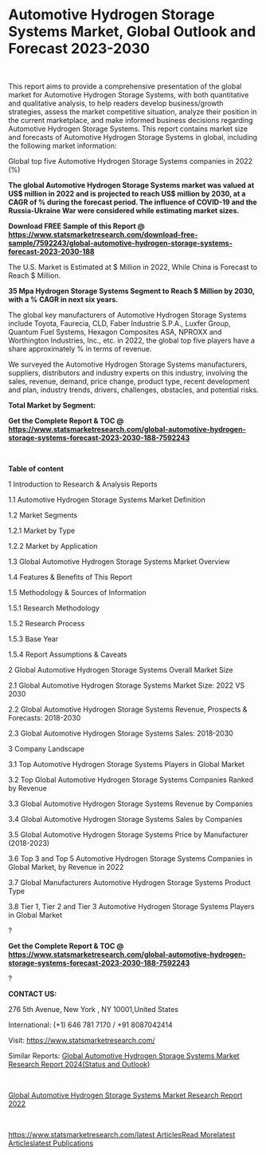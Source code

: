 <h1>Automotive Hydrogen Storage Systems Market, Global Outlook and Forecast 2023-2030</h1><br/><p>This report aims to provide a comprehensive presentation of the global market for Automotive Hydrogen Storage Systems, with both quantitative and qualitative analysis, to help readers develop business/growth strategies, assess the market competitive situation, analyze their position in the current marketplace, and make informed business decisions regarding Automotive Hydrogen Storage Systems. This report contains market size and forecasts of Automotive Hydrogen Storage Systems in global, including the following market information:</p>
 
 
 
 <p>Global top five Automotive Hydrogen Storage Systems companies in 2022 (%)</p>
 
 
 
 <p><strong>The global Automotive Hydrogen Storage Systems market was valued at US$ million in 2022 and is projected to reach US$ million by 2030, at a <strong>CAGR</strong> of % during the forecast period. The influence of COVID-19 and the Russia-Ukraine War were considered while estimating market sizes.</strong></p>
 
 
 
 <p><strong>Download FREE Sample of this Report @ <a href="https://www.statsmarketresearch.com/download-free-sample/7592243/global-automotive-hydrogen-storage-systems-forecast-2023-2030-188">https://www.statsmarketresearch.com/download-free-sample/7592243/global-automotive-hydrogen-storage-systems-forecast-2023-2030-188</a></strong></p>
 
 
 
 <p>The U.S. Market is Estimated at $ Million in 2022, While China is Forecast to Reach $ Million.</p>
 
 
 
 <p><strong>35 Mpa Hydrogen Storage Systems Segment to Reach $ Million by 2030, with a % <strong>CAGR</strong> in next six years.</strong></p>
 
 
 
 <p>The global key manufacturers of Automotive Hydrogen Storage Systems include Toyota, Faurecia, CLD, Faber Industrie S.P.A., Luxfer Group, Quantum Fuel Systems, Hexagon Composites ASA, NPROXX and Worthington Industries, Inc., etc. in 2022, the global top five players have a share approximately % in terms of revenue.</p>
 
 
 
 <p>We surveyed the Automotive Hydrogen Storage Systems manufacturers, suppliers, distributors and industry experts on this industry, involving the sales, revenue, demand, price change, product type, recent development and plan, industry trends, drivers, challenges, obstacles, and potential risks.</p>
 
 
 
 <p><strong>Total Market by Segment:</strong></p>
 
 
 
 <div><b>Get the Complete Report & TOC @ <a href="https://www.statsmarketresearch.com/global-automotive-hydrogen-storage-systems-forecast-2023-2030-188-7592243">https://www.statsmarketresearch.com/global-automotive-hydrogen-storage-systems-forecast-2023-2030-188-7592243</a></b></div>
 
 
 
 <p><br />
 
 <b>Table of content</b></p>
 
 
 
 <p>1 Introduction to Research & Analysis Reports<br />
 
 1.1 Automotive Hydrogen Storage Systems Market Definition<br />
 
 1.2 Market Segments<br />
 
 1.2.1 Market by Type<br />
 
 1.2.2 Market by Application<br />
 
 1.3 Global Automotive Hydrogen Storage Systems Market Overview<br />
 
 1.4 Features & Benefits of This Report<br />
 
 1.5 Methodology & Sources of Information<br />
 
 1.5.1 Research Methodology<br />
 
 1.5.2 Research Process<br />
 
 1.5.3 Base Year<br />
 
 1.5.4 Report Assumptions & Caveats<br />
 
 2 Global Automotive Hydrogen Storage Systems Overall Market Size<br />
 
 2.1 Global Automotive Hydrogen Storage Systems Market Size: 2022 VS 2030<br />
 
 2.2 Global Automotive Hydrogen Storage Systems Revenue, Prospects & Forecasts: 2018-2030<br />
 
 2.3 Global Automotive Hydrogen Storage Systems Sales: 2018-2030<br />
 
 3 Company Landscape<br />
 
 3.1 Top Automotive Hydrogen Storage Systems Players in Global Market<br />
 
 3.2 Top Global Automotive Hydrogen Storage Systems Companies Ranked by Revenue<br />
 
 3.3 Global Automotive Hydrogen Storage Systems Revenue by Companies<br />
 
 3.4 Global Automotive Hydrogen Storage Systems Sales by Companies<br />
 
 3.5 Global Automotive Hydrogen Storage Systems Price by Manufacturer (2018-2023)<br />
 
 3.6 Top 3 and Top 5 Automotive Hydrogen Storage Systems Companies in Global Market, by Revenue in 2022<br />
 
 3.7 Global Manufacturers Automotive Hydrogen Storage Systems Product Type<br />
 
 3.8 Tier 1, Tier 2 and Tier 3 Automotive Hydrogen Storage Systems Players in Global Market<br />
 
 ? </p>
 
 
 
 <div><b>Get the Complete Report & TOC @ <a href="https://www.statsmarketresearch.com/global-automotive-hydrogen-storage-systems-forecast-2023-2030-188-7592243">https://www.statsmarketresearch.com/global-automotive-hydrogen-storage-systems-forecast-2023-2030-188-7592243</a></b></div>
 
 
 
 <p>? </p>
 
 
 
 <p><b>CONTACT US:</b><br />
 
 276 5th Avenue, New York , NY 10001,United States<br />
 
 International: (+1) 646 781 7170 / +91 8087042414<br />
 
 Visit: <a href="https://www.statsmarketresearch.com/">https://www.statsmarketresearch.com/</a><br />
 
 Similar Reports: <a href="https://www.statsmarketresearch.com/global-automotive-hydrogen-storage-systems-forecast-2023-2030-188-7592243">Global Automotive Hydrogen Storage Systems Market Research Report 2024(Status and Outlook)</a><br />
 
 <br />
 
 <a href="https://www.statsmarketresearch.com/global-automotive-hydrogen-storage-systems-forecast-2023-2030-188-7592243">Global Automotive Hydrogen Storage Systems Market Research Report 2022</a><br />
 
 <br />
 
 <a href="https://gyeongbokgung.com">https://www.statsmarketresearch.com/</a><a href="https://hallyeomaritime.com">latest Articles</a><a href="https://jingwansa.com">Read More</a><a href="https://nguoiviet.jp/">latest Articles</a><a href="https://www.intelmarketresearch.com/">latest Publications</a></p>